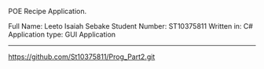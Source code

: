 POE  Recipe Application.

Full Name: Leeto Isaiah Sebake
Student Number: ST10375811
Written in: C#
Application type: GUI Application

-----------------------------------------------------------
https://github.com/St10375811/Prog_Part2.git 
